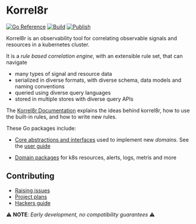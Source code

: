 # Korrel8r

[![Go Reference](https://pkg.go.dev/badge/github.com/korrel8r/korrel8r.svg)](https://pkg.go.dev/github.com/korrel8r/korrel8r)
[![Build](https://github.com/korrel8r/korrel8r/actions/workflows/build.yml/badge.svg)](https://github.com/korrel8r/korrel8r/actions/workflows/build.yml)
[![Publish](https://github.com/korrel8r/korrel8r/actions/workflows/publish.yml/badge.svg)](https://github.com/korrel8r/korrel8r/actions/workflows/publish.yml)

Korrel8r is an observability tool for correlating observable signals and resources in a kubernetes cluster.

It is a _rule based correlation engine_, with an extensible rule set, that can navigate
- many types of signal and resource data
- serialized in diverse formats, with diverse schema, data models and naming conventions
- queried using diverse query languages
- stored in multiple stores with diverse query APIs

The [Korrel8r Documentation](https://korrel8r.github.io/korrel8r) explains the ideas behind korrel8r,
how to use the built-in rules, and how to write new rules.

These Go packages include:
- [Core abstractions and interfaces](https://pkg.go.dev/github.com/korrel8r/korrel8r/pkg/korrel8r)
  used to implement new _domains_. See the [user guide](https://korrel8r.github.io/korrel8r)

- [Domain packages](https://pkg.go.dev/github.com/korrel8r/korrel8r/pkg/domains) for k8s resources, alerts, logs, metris and more

## Contributing

- [Raising issues](https://github.com/korrel8r/korrel8r/issues)
- [Project plans](https://github.com/orgs/korrel8r/projects/3/views/2)
- [Hackers guide](./doc/HACKING.adoc)

⚠️ **NOTE**: _Early development, no compatibility guarantees_ ⚠️

<!-- ❗NOTE❗ All documentation on this site uses asciidoc, exccept for this README. -->
<!-- This README is markdown to display properly on pkg.go.dev, for Go package documentation. -->
